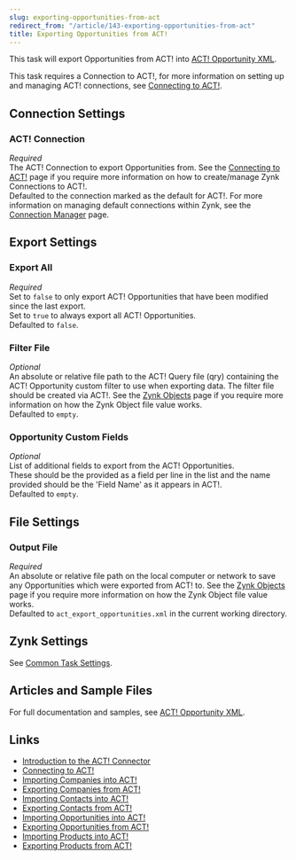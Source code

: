 ```yaml
---
slug: exporting-opportunities-from-act
redirect_from: "/article/143-exporting-opportunities-from-act"
title: Exporting Opportunities from ACT!
---
```

This task will export Opportunities from ACT! into [ACT! Opportunity XML](act-opportunity-xml).

This task requires a Connection to ACT!, for more information on setting up and managing ACT! connections, see 	[Connecting to ACT!](connecting-to-act).

## Connection Settings
### ACT! Connection  
_Required_  
The ACT! Connection to export Opportunities from. See the [Connecting to ACT!](connecting-to-act) page if you require more information on how to create/manage Zynk Connections to ACT!.  
Defaulted to the connection marked as the default for ACT!. For more information on managing default connections within Zynk, see the [Connection Manager](connection-manager) page.

## Export Settings
### Export All
_Required_  
Set to `false` to only export ACT! Opportunities that have been modified since the last export.  
Set to `true` to always export all ACT! Opportunities.  
Defaulted to `false`.

### Filter File
_Optional_  
An absolute or relative file path to the ACT! Query file (qry) containing the ACT! Opportunity custom filter to use when exporting data. The filter file should be created via ACT!. See the [Zynk Objects](zynk-objects) page if you require more information on how the Zynk Object file value works.  
Defaulted to `empty`.

### Opportunity Custom Fields
_Optional_  
List of additional fields to export from the ACT! Opportunities.  
These should be the provided as a field per line in the list and the name provided should be the 'Field Name' as it appears in ACT!.  
Defaulted to `empty`.

## File Settings
### Output File
_Required_  
An absolute or relative file path on the local computer or network to save any Opportunities which were exported from ACT! to. See the [Zynk Objects](zynk-objects) page if you require more information on how the Zynk Object file value works.  
Defaulted to `act_export_opportunities.xml` in the current working directory.

## Zynk Settings
See [Common Task Settings](common-task-settings).

## Articles and Sample Files
For full documentation and samples, see [ACT! Opportunity XML](act-opportunity-xml).

## Links
- [Introduction to the ACT! Connector](act)
- [Connecting to ACT!](connecting-to-act)
- [Importing Companies into ACT!](importing-companies-into-act)
- [Exporting Companies from ACT!](exporting-companies-from-act)
- [Importing Contacts into ACT!](importing-contacts-into-act)
- [Exporting Contacts from ACT!](exporting-contacts-from-act)
- [Importing Opportunities into ACT!](importing-opportunities-into-act)
- [Exporting Opportunities from ACT!](exporting-opportunities-from-act)
- [Importing Products into ACT!](importing-products-into-act)
- [Exporting Products from ACT!](exporting-products-from-act)